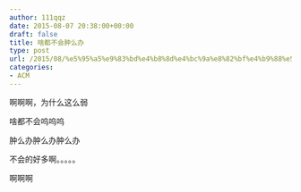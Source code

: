 ```yaml
---
author: 111qqz
date: 2015-08-07 20:38:00+00:00
draft: false
title: 啥都不会肿么办
type: post
url: /2015/08/%e5%95%a5%e9%83%bd%e4%b8%8d%e4%bc%9a%e8%82%bf%e4%b9%88%e5%8a%9e/
categories:
- ACM
---
```


啊啊啊，为什么这么弱




啥都不会呜呜呜




肿么办肿么办肿么办




不会的好多啊。。。。。




啊啊啊



